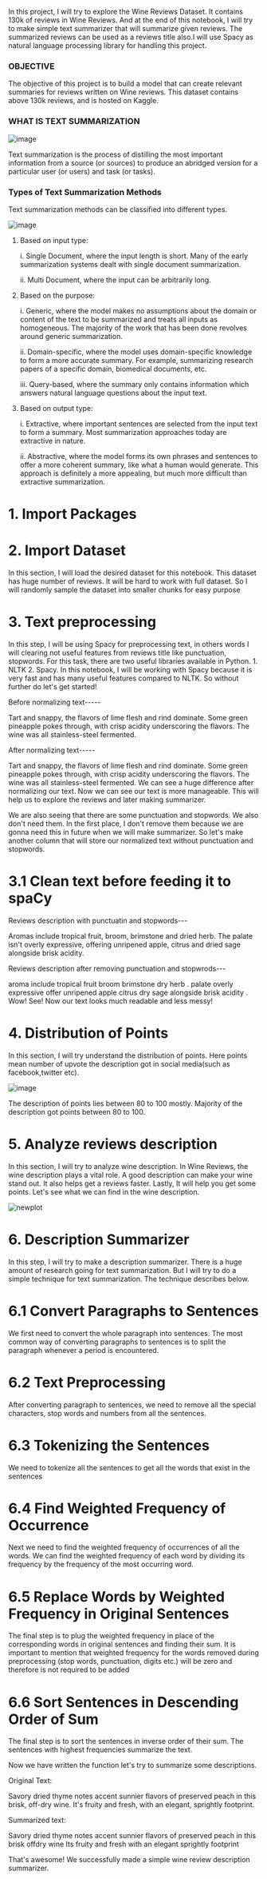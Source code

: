 In this project, I will try to explore the Wine Reviews Dataset. It contains 130k of reviews in Wine Reviews. And at the end of this notebook, I will try to make simple text summarizer that will summarize given reviews. The summarized reviews can be used as a reviews title also.I will use Spacy as natural language processing library for handling this project.  

### OBJECTIVE

The objective of this project is to build a model that can create relevant summaries for reviews written on Wine reviews. This dataset contains above 130k reviews, and is hosted on Kaggle.

### WHAT IS TEXT SUMMARIZATION

![image](https://github.com/sandeepkumarnaini/Text-Summarization-using-Spacy/assets/146559532/80ea33d2-8ca9-4721-8ea5-a7da09d21495)

Text summarization is the process of distilling the most important information from a source (or sources) to produce an abridged version for a particular user (or users) and task (or tasks).

###  Types of Text Summarization Methods
Text summarization methods can be classified into different types.

![image](https://github.com/sandeepkumarnaini/Text-Summarization-using-Spacy/assets/146559532/720bddff-31b2-4bda-be13-6c9df0b73659)

1. Based on input type:
   
   i.  Single Document, where the input length is short. Many of the early summarization systems dealt with single document summarization.
   
   ii. Multi Document, where the input can be arbitrarily long.

2. Based on the purpose:
    
    i. Generic, where the model makes no assumptions about the domain or content of the text to be summarized and treats all inputs as 
        homogeneous. The majority of the work that has been done revolves around generic summarization.
   
    ii. Domain-specific, where the model uses domain-specific knowledge to form a more accurate summary. For example, summarizing 
        research  papers of a specific domain, biomedical documents, etc.
   
    iii. Query-based, where the summary only contains information which answers natural language questions about the input text.

3. Based on output type:

      i. Extractive, where important sentences are selected from the input text to form a summary. Most summarization approaches today 
          are extractive in nature.

      ii. Abstractive, where the model forms its own phrases and sentences to offer a more coherent summary, like what a human would 
           generate. This approach is definitely a more appealing, but much more difficult than extractive summarization.

# 1. Import Packages

# 2. Import Dataset
In this section, I will load the desired dataset for this notebook. This dataset has huge number of reviews. It will be hard to work with full dataset. So I will randomly sample the dataset into smaller chunks for easy purpose

# 3. Text preprocessing
In this step, I will be using Spacy for preprocessing text, in others words I will clearing not useful features from reviews title like punctuation, stopwords. For this task, there are two useful libraries available in Python. 1. NLTK 2. Spacy. In this notebook, I will be working with Spacy because it is very fast and has many useful features compared to NLTK. So without further do let's get started!

Before normalizing text-----

Tart and snappy, the flavors of lime flesh and rind dominate. Some green pineapple pokes through, with crisp acidity underscoring the flavors. The wine was all stainless-steel fermented.

After normalizing text-----

Tart and snappy, the flavors of lime flesh and rind dominate. Some green pineapple pokes through, with crisp acidity underscoring the flavors. The wine was all stainless-steel fermented.
We can see a huge difference after normalizing our text. Now we can see our text is more manageable. This will help us to explore the reviews and later making summarizer.

We are also seeing that there are some punctuation and stopwords. We also don't need them. In the first place, I don't remove them because we are gonna need this in future when we will make summarizer. So let's make another column that will store our normalized text without punctuation and stopwords.

# 3.1 Clean text before feeding it to spaCy 

Reviews description with punctuatin and stopwords---

Aromas include tropical fruit, broom, brimstone and dried herb. The palate isn't overly expressive, offering unripened apple, citrus and dried sage alongside brisk acidity.

Reviews description after removing punctuation and stopwrods---

aroma include tropical fruit broom brimstone dry herb . palate overly expressive offer unripened apple citrus dry sage alongside brisk acidity .
Wow! See! Now our text looks much readable and less messy!

# 4. Distribution of Points
In this section, I will try understand the distribution of points. Here points mean number of upvote the description got in social media(such as facebook,twitter etc).

![image](https://github.com/sandeepkumarnaini/Text-Summarization-using-Spacy/assets/146559532/3bd1d661-ff4f-48de-9f73-e4a5a3d292e8)

The description of points lies between 80 to 100 mostly. Majority of the description got points between 80 to 100.

# 5. Analyze reviews description
In this section, I will try to analyze wine description. In Wine Reviews, the wine description plays a vital role. A good description can make your wine stand out. It also helps get a reviews faster. Lastly, It will help you get some points. Let's see what we can find in the wine description.

![newplot](https://github.com/sandeepkumarnaini/Text-Summarization-using-Spacy/assets/146559532/ffcb0bf4-d0c5-4514-b058-f099a11ac04d)

# 6. Description Summarizer

In this step, I will try to make a description summarizer. There is a huge amount of research going for text summarization. But I will try to do a simple technique for text summarization. The technique describes below.

# 6.1 Convert Paragraphs to Sentences
We first need to convert the whole paragraph into sentences. The most common way of converting paragraphs to sentences is to split the paragraph whenever a period is encountered.

# 6.2 Text Preprocessing
After converting paragraph to sentences, we need to remove all the special characters, stop words and numbers from all the sentences.

# 6.3 Tokenizing the Sentences
We need to tokenize all the sentences to get all the words that exist in the sentences

# 6.4 Find Weighted Frequency of Occurrence
Next we need to find the weighted frequency of occurrences of all the words. We can find the weighted frequency of each word by dividing its frequency by the frequency of the most occurring word.

# 6.5 Replace Words by Weighted Frequency in Original Sentences
The final step is to plug the weighted frequency in place of the corresponding words in original sentences and finding their sum. It is important to mention that weighted frequency for the words removed during preprocessing (stop words, punctuation, digits etc.) will be zero and therefore is not required to be added

# 6.6 Sort Sentences in Descending Order of Sum
The final step is to sort the sentences in inverse order of their sum. The sentences with highest frequencies summarize the text.

Now we have written the function let's try to summarize some descriptions.

Original Text:

Savory dried thyme notes accent sunnier flavors of preserved peach in this brisk, off-dry wine. It's fruity and fresh, with an elegant, sprightly footprint.

Summarized text:

Savory dried thyme notes accent sunnier flavors of preserved peach in this brisk offdry wine Its fruity and fresh with an elegant sprightly footprint

That's awesome! We successfully made a simple wine review description summarizer.
